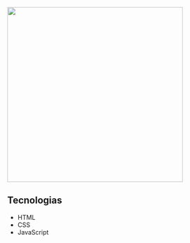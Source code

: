 <p>
 <img src="https://github.com/diasjoaovitor/jogo-da-velha/blob/main/.github/screen.png" width="400">
</p>

## Tecnologias 
* HTML
* CSS
* JavaScript
